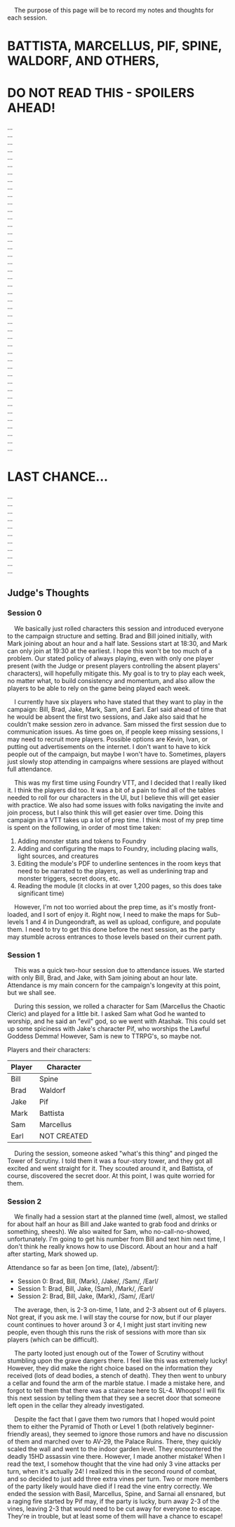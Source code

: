 
&nbsp;&nbsp;&nbsp;&nbsp;The purpose of this page will be to record my notes and thoughts for each 
session. 

# BATTISTA, MARCELLUS, PIF, SPINE, WALDORF, AND OTHERS,
# DO NOT READ THIS - SPOILERS AHEAD!

...  
...  
...  
...  
...  
...  
...  
...  
...  
...  
...  
...  
...  
...  
...  
...  
...  
...  
...  
...  
...  
...  
...  
...  
...  
...  
...  
...  
...  
...  
...  
...  
...  
...  
...  
...  
...  
...  
...  
...  
...  
...  
...  
...  

# LAST CHANCE...

...  
...  
...  
...  
...  
...  
...  
...  
...  
...  
...  

## Judge's Thoughts

### Session 0

&nbsp;&nbsp;&nbsp;&nbsp;We basically just rolled characters this session and introduced everyone 
to the campaign structure and setting. Brad and Bill joined initially, with Mark joining about an 
hour and a half late. Sessions start at 18:30, and Mark can only join at 19:30 at the earliest. I 
hope this won't be too much of a problem. Our stated policy of always playing, even with only one 
player present (with the Judge or present players controlling the absent players' characters), will
hopefully mitigate this. My goal is to try to play each week, no matter what, to build consistency 
and momentum, and also allow the players to be able to rely on the game being played each week.

&nbsp;&nbsp;&nbsp;&nbsp;I currently have six players who have stated that they want to play in the 
campaign: Bill, Brad, Jake, Mark, Sam, and Earl. Earl said ahead of time that he would be absent the first 
two sessions, and Jake also said that he couldn't make session zero in advance. Sam missed the first 
session due to communication issues. As time goes on, if people keep missing sessions, I may need 
to recruit more players. Possible options are Kevin, Ivan, or putting out advertisements on the 
internet. I don't want to have to kick people out of the campaign, but maybe I won't have to. 
Sometimes, players just slowly stop attending in campaigns where sessions are played without 
full attendance.

&nbsp;&nbsp;&nbsp;&nbsp;This was my first time using Foundry VTT, and I decided that I really liked
it. I think the players did too. It was a bit of a pain to find all of the tables needed to roll 
for our characters in the UI, but I believe this will get easier with practice. We also had some 
issues with folks navigating the invite and join process, but I also think this will get easier 
over time. Doing this campaign in a VTT takes up a lot of prep time. I think most of my prep time 
is spent on the following, in order of most time taken:

1. Adding monster stats and tokens to Foundry
2. Adding and configuring the maps to Foundry, including placing walls, light sources, and 
creatures
3. Editing the module's PDF to underline sentences in the room keys that need to be narrated to 
the players, as well as underlining trap and monster triggers, secret doors, etc.
4. Reading the module (it clocks in at over 1,200 pages, so this does take significant time)

&nbsp;&nbsp;&nbsp;&nbsp;However, I'm not too worried about the prep time, as it's mostly 
front-loaded, and I sort of enjoy it. Right now, I need to make the maps for Sub-levels 1 and 4 in 
Dungeondraft, as well as upload, configure, and populate them. I need to try to get this done 
before the next session, as the party may stumble across entrances to those levels based on their 
current path.

### Session 1

&nbsp;&nbsp;&nbsp;&nbsp;This was a quick two-hour session due to attendance issues. We started 
with only Bill, Brad, and Jake, with Sam joining about an hour late. Attendance is my main concern for the 
campaign's longevity at this point, but we shall see.

&nbsp;&nbsp;&nbsp;&nbsp;During this session, we rolled a character for Sam (Marcellus the Chaotic 
Cleric) and played for a little bit. I asked Sam what God he wanted to worship, and he said an 
"evil" god, so we went with Atashak. This could set up some spiciness with Jake's character Pif, who 
worships the Lawful Goddess Demma! However, Sam is new to TTRPG's, so maybe not.

Players and their characters:

| Player      | Character   |
| ----------- | ----------- |
| Bill        | Spine       |
| Brad        | Waldorf     |
| Jake        | Pif         |
| Mark        | Battista    |
| Sam         | Marcellus   |
| Earl        | NOT CREATED |

&nbsp;&nbsp;&nbsp;&nbsp;During the session, someone asked "what's this thing" and pinged the Tower 
of Scrutiny. I told them it was a four-story tower, and they got all excited and went straight for 
it. They scouted around it, and Battista, of course, discovered the secret door. At this point, I 
was quite worried for them.

### Session 2

&nbsp;&nbsp;&nbsp;&nbsp;We finally had a session start at the planned time (well, almost, we 
stalled for about half an hour as Bill and Jake wanted to grab food and drinks or something, 
sheesh). We also waited for Sam, who no-call-no-showed, unfortunately. I'm going to get his number 
from Bill and text him next time, I don't think he really knows how to use Discord. About an hour 
and a half after starting, Mark showed up. 

Attendance so far as been [on time, (late), /absent/]: 

* Session 0: Brad, Bill, (Mark), /Jake/, /Sam/, /Earl/
* Session 1: Brad, Bill, Jake, (Sam), /Mark/, /Earl/
* Session 2: Brad, Bill, Jake, (Mark), /Sam/, /Earl/

&nbsp;&nbsp;&nbsp;&nbsp;The average, then, is 2-3 on-time, 1 late, and 2-3 absent out of 6 
players. Not great, if you ask me. I will stay the course for now, but if our player count 
continues to hover around 3 or 4, I might just start inviting new people, even though this 
runs the risk of sessions with more than six players (which can be difficult).

&nbsp;&nbsp;&nbsp;&nbsp;The party looted just enough out of the Tower of Scrutiny without 
stumbling upon the grave dangers there. I feel like this was extremely lucky! However, they 
did make the right choice based on the information they received (lots of dead bodies, a stench
of death). They then went to unbury a cellar and found the arm of the marble statue. I made a 
mistake here, and forgot to tell them that there was a staircase here to SL-4. Whoops! I will 
fix this next session by telling them that they see a secret door that someone left open in the 
cellar they already investigated. 

&nbsp;&nbsp;&nbsp;&nbsp;Despite the fact that I gave them two rumors that I hoped would point them 
to either the Pyramid of Thoth or Level 1 (both relatively beginner-friendly areas), they seemed 
to ignore those rumors and have no discussion of them and marched over to AV-29, the Palace Ruins.
There, they quickly scaled the wall and went to the indoor garden level. They encountered the 
deadly 15HD assassin vine there. However, I made another mistake! When I read the text, I somehow 
thought that the vine had only 3 vine attacks per turn, when it's actually 24! I realized this in 
the second round of combat, and so decided to just add three extra vines per turn. Two or more 
members of the party likely would have died if I read the vine entry correctly. We ended the 
session with Basil, Marcellus, Spine, and Sarnai all ensnared, but a raging fire started by Pif 
may, if the party is lucky, burn away 2-3 of the vines, leaving 2-3 that would need to be cut away 
for everyone to escape. They're in trouble, but at least some of them will have a chance to escape!

